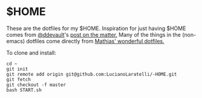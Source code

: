 # $HOME
These are the dotfiles for my $HOME.
Inspiration for just having $HOME comes from [@ddevault](https://github.com/ddevault)'s [post on the matter.](https://drewdevault.com/2019/12/30/dotfiles.html)
Many of the things in the (non-emacs) dotfiles come directly from [Mathias' wonderful dotfiles.](https://github.com/mathiasbynens/dotfiles)

To clone and install:
```
cd ~
git init
git remote add origin git@github.com:LucianoLaratelli/-HOME.git
git fetch
git checkout -f master
bash START.sh
```
